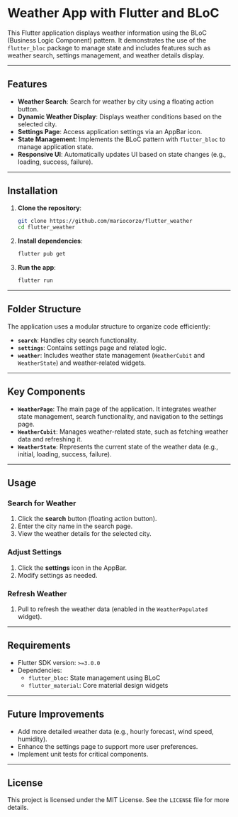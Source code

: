 # Weather App with Flutter and BLoC

This Flutter application displays weather information using the BLoC (Business Logic Component) pattern. It demonstrates the use of the `flutter_bloc` package to manage state and includes features such as weather search, settings management, and weather details display.

---

## Features

- **Weather Search**: Search for weather by city using a floating action button.
- **Dynamic Weather Display**: Displays weather conditions based on the selected city.
- **Settings Page**: Access application settings via an AppBar icon.
- **State Management**: Implements the BLoC pattern with `flutter_bloc` to manage application state.
- **Responsive UI**: Automatically updates UI based on state changes (e.g., loading, success, failure).

---

## Installation

1. **Clone the repository**:
   ```bash
   git clone https://github.com/mariocorzo/flutter_weather
   cd flutter_weather
   ```

2. **Install dependencies**:
   ```bash
   flutter pub get
   ```

3. **Run the app**:
   ```bash
   flutter run
   ```

---

## Folder Structure

The application uses a modular structure to organize code efficiently:

- **`search`**: Handles city search functionality.
- **`settings`**: Contains settings page and related logic.
- **`weather`**: Includes weather state management (`WeatherCubit` and `WeatherState`) and weather-related widgets.

---

## Key Components

- **`WeatherPage`**: The main page of the application. It integrates weather state management, search functionality, and navigation to the settings page.
- **`WeatherCubit`**: Manages weather-related state, such as fetching weather data and refreshing it.
- **`WeatherState`**: Represents the current state of the weather data (e.g., initial, loading, success, failure).

---

## Usage

### Search for Weather

1. Click the **search** button (floating action button).
2. Enter the city name in the search page.
3. View the weather details for the selected city.

### Adjust Settings

1. Click the **settings** icon in the AppBar.
2. Modify settings as needed.

### Refresh Weather

1. Pull to refresh the weather data (enabled in the `WeatherPopulated` widget).

---

## Requirements

- Flutter SDK version: `>=3.0.0`
- Dependencies:
    - `flutter_bloc`: State management using BLoC
    - `flutter_material`: Core material design widgets

---

## Future Improvements

- Add more detailed weather data (e.g., hourly forecast, wind speed, humidity).
- Enhance the settings page to support more user preferences.
- Implement unit tests for critical components.

--- 

## License

This project is licensed under the MIT License. See the `LICENSE` file for more details.